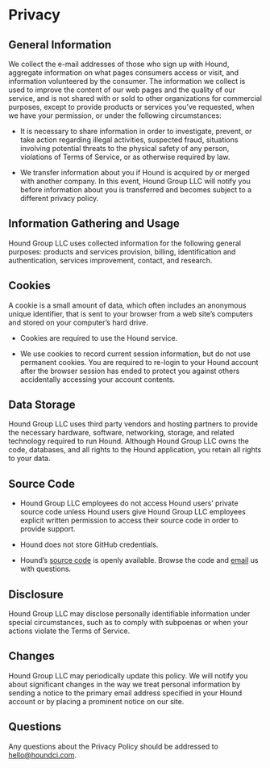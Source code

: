 Privacy
=======

General Information
-------------------

We collect the e-mail addresses of those who sign up with Hound, aggregate information on what pages consumers access or visit, and information volunteered by the consumer. The information we collect is used to improve the content of our web pages and the quality of our service, and is not shared with or sold to other organizations for commercial purposes, except to provide products or services you&#8217;ve requested, when we have your permission, or under the following circumstances:

* It is necessary to share information in order to investigate, prevent, or take action regarding illegal activities, suspected fraud, situations involving potential threats to the physical safety of any person, violations of Terms of Service, or as otherwise required by law.

* We transfer information about you if Hound is acquired by or merged with another company. In this event, Hound Group LLC will notify you before information about you is transferred and becomes subject to a different privacy policy.

Information Gathering and Usage
-------------------------------

Hound Group LLC uses collected information for the following general purposes: products and services provision, billing, identification and authentication, services improvement, contact, and research.

Cookies
-------

A cookie is a small amount of data, which often includes an anonymous unique identifier, that is sent to your browser from a web site&#8217;s computers and stored on your computer&#8217;s hard drive.

* Cookies are required to use the Hound service.

* We use cookies to record current session information, but do not use permanent cookies. You are required to re-login to your Hound account after the browser session has ended to protect you against others accidentally accessing your account contents.

Data Storage
------------

Hound Group LLC uses third party vendors and hosting partners to provide the necessary hardware, software, networking, storage, and related technology required to run Hound. Although Hound Group LLC owns the code, databases, and all rights to the Hound application, you retain all rights to your data.

Source Code
-----------

* Hound Group LLC employees do not access Hound users&#8217; private source code unless Hound users give Hound Group LLC employees explicit written permission to access their source code in order to provide support.

* Hound does not store GitHub credentials.

* Hound&#8217;s [source code](https://github.com/houndci/hound) is openly available. Browse the code and [email](mailto:hello@houndci.com) us with questions.

Disclosure
----------

Hound Group LLC may disclose personally identifiable information under special circumstances, such as to comply with subpoenas or when your actions violate the Terms of Service.

Changes
-------

Hound Group LLC may periodically update this policy. We will notify you about significant changes in the way we treat personal information by sending a notice to the primary email address specified in your Hound account or by placing a prominent notice on our site.

Questions
---------

Any questions about the Privacy Policy should be addressed to [hello@houndci.com](mailto:hello@houndci.com).
